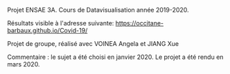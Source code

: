 Projet ENSAE 3A. Cours de Datavisualisation année 2019-2020.

Résultats visible à l'adresse suivante: https://occitane-barbaux.github.io/Covid-19/

Projet de groupe, réalisé avec VOINEA Angela et JIANG Xue

Commentaire : le sujet a été choisi en janvier 2020. Le projet a été rendu en mars 2020.
